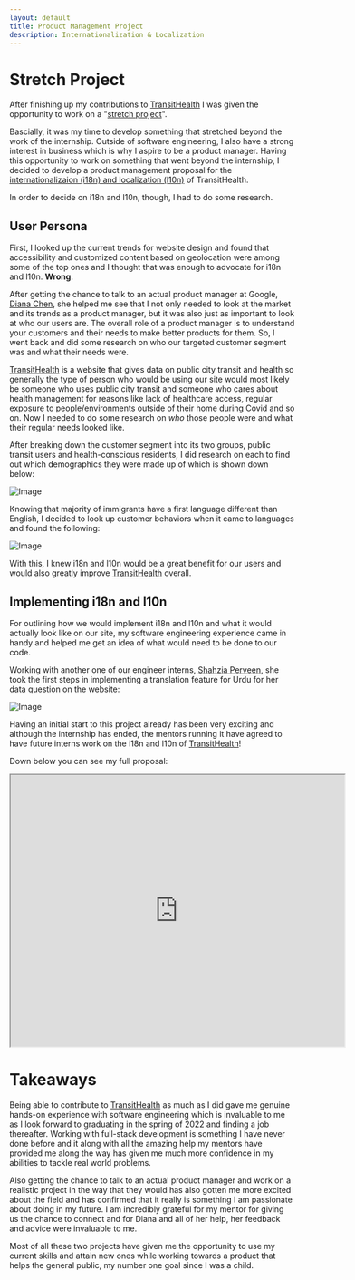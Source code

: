 ```yaml
---
layout: default
title: Product Management Project
description: Internationalization & Localization
---
```

# Stretch Project

After finishing up my contributions to [TransitHealth](https://alkatoutl.github.io/blog/transithealth) I was given the opportunity to work on a "[stretch project](https://twitter.com/mekkaokereke/status/1218940982122577921)".

Bascially, it was my time to develop something that stretched beyond the work of the internship. Outside of software engineering, I also have a strong interest in business which is why I aspire to be a product manager. Having this opportunity to work on something that went beyond the internship, I decided to develop a product management proposal for the [internationalizaion (i18n) and localization (l10n)](https://www.w3.org/International/questions/qa-i18n) of TransitHealth.

In order to decide on i18n and l10n, though, I had to do some research.

## User Persona

First, I looked up the current trends for website design and found that accessibility and customized content based on geolocation were among some of the top ones and I thought that was enough to advocate for i18n and l10n. **Wrong**.

After getting the chance to talk to an actual product manager at Google, [Diana Chen](https://www.linkedin.com/in/dianakchen/), she helped me see that I not only needed to look at the market and its trends as a product manager, but it was also just as important to look at who our users are. The overall role of a product manager is to understand your customers and their needs to make better products for them. So, I went back and did some research on who our targeted customer segment was and what their needs were.

[TransitHealth](https://scarletstudio.github.io/transithealth ) is a website that gives data on public city transit and health so generally the type of person who would be using our site would most likely be someone who uses public city transit and someone who cares about health management for reasons like lack of healthcare access, regular exposure to people/environments outside of their home during Covid and so on. Now I needed to do some research on _who_ those people were and what their regular needs looked like. 

After breaking down the customer segment into its two groups, public transit users and health-conscious residents, I did research on each to find out which demographics they were made up of which is shown down below:

![Image](https://i.ibb.co/N3zZy1t/sp3.jpg)

Knowing that majority of immigrants have a first language different than English, I decided to look up customer behaviors when it came to languages and found the following:

![Image](https://i.ibb.co/CVvjLNM/sp4.jpg)

With this, I knew i18n and l10n would be a great benefit for our users and would also greatly improve [TransitHealth](https://scarletstudio.github.io/transithealth ) overall.

## Implementing i18n and l10n

For outlining how we would implement i18n and l10n and what it would actually look like on our site, my software engineering experience came in handy and helped me get an idea of what would need to be done to our code. 

Working with another one of our engineer interns, [Shahzia Perveen](https://www.linkedin.com/in/shahzia-perveen/), she took the first steps in implementing a translation feature for Urdu for her data question on the website:

![Image](https://i.ibb.co/hgfNF0V/129499091-6266c509-0410-4657-8fc4-a302b93be4ea.png)

Having an initial start to this project already has been very exciting and although the internship has ended, the mentors running it have agreed to have future interns work on the i18n and l10n of [TransitHealth](https://scarletstudio.github.io/transithealth )!

Down below you can see my full proposal:

<iframe src="https://drive.google.com/file/d/1NJkqHF6lB_znIj4iY7dh8xOVgDPiYf8F/preview" width="590" height="480" allow="autoplay"></iframe>


# Takeaways

Being able to contribute to [TransitHealth](https://scarletstudio.github.io/transithealth ) as much as I did gave me genuine hands-on experience with software engineering which is invaluable to me as I look forward to graduating in the spring of 2022 and finding a job thereafter. Working with full-stack development is something I have never done before and it along with all the amazing help my mentors have provided me along the way has given me much more confidence in my abilities to tackle real world problems.

Also getting the chance to talk to an actual product manager and work on a realistic project in the way that they would has also gotten me more excited about the field and has confirmed that it really is something I am passionate about doing in my future. I am incredibly grateful for my mentor for giving us the chance to connect and for Diana and all of her help, her feedback and advice were invaluable to me.

Most of all these two projects have given me the opportunity to use my current skills and attain new ones while working towards a product that helps the general public, my number one goal since I was a child.
